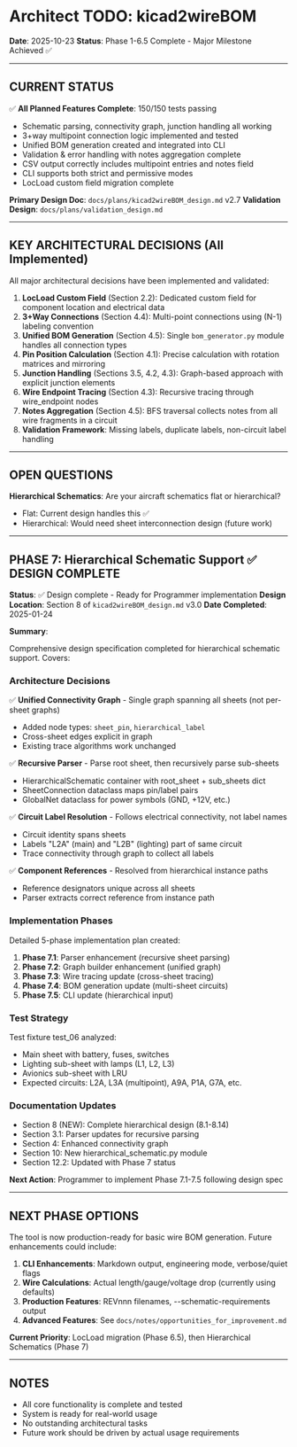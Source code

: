 # Architect TODO: kicad2wireBOM

**Date**: 2025-10-23
**Status**: Phase 1-6.5 Complete - Major Milestone Achieved ✅

---

## CURRENT STATUS

✅ **All Planned Features Complete**: 150/150 tests passing
- Schematic parsing, connectivity graph, junction handling all working
- 3+way multipoint connection logic implemented and tested
- Unified BOM generation created and integrated into CLI
- Validation & error handling with notes aggregation complete
- CSV output correctly includes multipoint entries and notes field
- CLI supports both strict and permissive modes
- LocLoad custom field migration complete

**Primary Design Doc**: `docs/plans/kicad2wireBOM_design.md` v2.7
**Validation Design**: `docs/plans/validation_design.md`

---

## KEY ARCHITECTURAL DECISIONS (All Implemented)

All major architectural decisions have been implemented and validated:

1. **LocLoad Custom Field** (Section 2.2): Dedicated custom field for component location and electrical data
2. **3+Way Connections** (Section 4.4): Multi-point connections using (N-1) labeling convention
3. **Unified BOM Generation** (Section 4.5): Single `bom_generator.py` module handles all connection types
4. **Pin Position Calculation** (Section 4.1): Precise calculation with rotation matrices and mirroring
5. **Junction Handling** (Sections 3.5, 4.2, 4.3): Graph-based approach with explicit junction elements
6. **Wire Endpoint Tracing** (Section 4.3): Recursive tracing through wire_endpoint nodes
7. **Notes Aggregation** (Section 4.5): BFS traversal collects notes from all wire fragments in a circuit
8. **Validation Framework**: Missing labels, duplicate labels, non-circuit label handling

---

## OPEN QUESTIONS

**Hierarchical Schematics**: Are your aircraft schematics flat or hierarchical?
- Flat: Current design handles this ✅
- Hierarchical: Would need sheet interconnection design (future work)

---


## PHASE 7: Hierarchical Schematic Support ✅ DESIGN COMPLETE

**Status**: ✅ Design complete - Ready for Programmer implementation
**Design Location**: Section 8 of `kicad2wireBOM_design.md` v3.0
**Date Completed**: 2025-01-24

**Summary**:

Comprehensive design specification completed for hierarchical schematic support. Covers:

### Architecture Decisions

✅ **Unified Connectivity Graph** - Single graph spanning all sheets (not per-sheet graphs)
- Added node types: `sheet_pin`, `hierarchical_label`
- Cross-sheet edges explicit in graph
- Existing trace algorithms work unchanged

✅ **Recursive Parser** - Parse root sheet, then recursively parse sub-sheets
- HierarchicalSchematic container with root_sheet + sub_sheets dict
- SheetConnection dataclass maps pin/label pairs
- GlobalNet dataclass for power symbols (GND, +12V, etc.)

✅ **Circuit Label Resolution** - Follows electrical connectivity, not label names
- Circuit identity spans sheets
- Labels "L2A" (main) and "L2B" (lighting) part of same circuit
- Trace connectivity through graph to collect all labels

✅ **Component References** - Resolved from hierarchical instance paths
- Reference designators unique across all sheets
- Parser extracts correct reference from instance path

### Implementation Phases

Detailed 5-phase implementation plan created:
1. **Phase 7.1**: Parser enhancement (recursive sheet parsing)
2. **Phase 7.2**: Graph builder enhancement (unified graph)
3. **Phase 7.3**: Wire tracing update (cross-sheet tracing)
4. **Phase 7.4**: BOM generation update (multi-sheet circuits)
5. **Phase 7.5**: CLI update (hierarchical input)

### Test Strategy

Test fixture test_06 analyzed:
- Main sheet with battery, fuses, switches
- Lighting sub-sheet with lamps (L1, L2, L3)
- Avionics sub-sheet with LRU
- Expected circuits: L2A, L3A (multipoint), A9A, P1A, G7A, etc.

### Documentation Updates

- Section 8 (NEW): Complete hierarchical design (8.1-8.14)
- Section 3.1: Parser updates for recursive parsing
- Section 4: Enhanced connectivity graph
- Section 10: New hierarchical_schematic.py module
- Section 12.2: Updated with Phase 7 status

**Next Action**: Programmer to implement Phase 7.1-7.5 following design spec

---

## NEXT PHASE OPTIONS

The tool is now production-ready for basic wire BOM generation. Future enhancements could include:

1. **CLI Enhancements**: Markdown output, engineering mode, verbose/quiet flags
2. **Wire Calculations**: Actual length/gauge/voltage drop (currently using defaults)
3. **Production Features**: REVnnn filenames, --schematic-requirements output
4. **Advanced Features**: See `docs/notes/opportunities_for_improvement.md`

**Current Priority**: LocLoad migration (Phase 6.5), then Hierarchical Schematics (Phase 7)

---

## NOTES

- All core functionality is complete and tested
- System is ready for real-world usage
- No outstanding architectural tasks
- Future work should be driven by actual usage requirements
